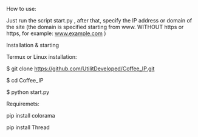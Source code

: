 How to use:

Just run the script start.py , after that, specify the IP address or domain of the site (the domain is specified starting from www. WITHOUT https or https, for example: www.example.com )

Installation & starting

Termux or Linux installation:

$ git clone https://github.com/UtilitDeveloped/Coffee_IP.git

$ cd Coffee_IP

$ python start.py

Requiremets:

pip install colorama

pip install Thread
